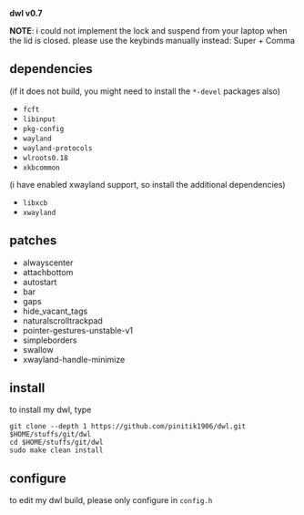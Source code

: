 **dwl v0.7**

**NOTE**: i could not implement the lock and suspend from your laptop when the lid is closed. please use the keybinds manually instead: Super + Comma

## dependencies
(if it does not build, you might need to install the `*-devel` packages also)

+ `fcft`
+ `libinput`
+ `pkg-config`
+ `wayland`
+ `wayland-protocols`
+ `wlroots0.18`
+ `xkbcommon`

(i have enabled xwayland support, so install the additional dependencies)
+ `libxcb`
+ `xwayland`

## patches

+ alwayscenter
+ attachbottom
+ autostart
+ bar
+ gaps
+ hide_vacant_tags
+ naturalscrolltrackpad
+ pointer-gestures-unstable-v1
+ simpleborders
+ swallow
+ xwayland-handle-minimize

## install
to install my dwl, type

```
git clone --depth 1 https://github.com/pinitik1906/dwl.git $HOME/stuffs/git/dwl
cd $HOME/stuffs/git/dwl
sudo make clean install
```

## configure
to edit my dwl build, please only configure in `config.h`

